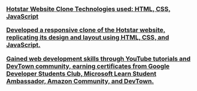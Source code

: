 <!--
<h2 align="center">
  Welcome to MD ISHAM GIT!
  <img src="https://media.giphy.com/media/hvRJCLFzcasrR4ia7z/giphy.gif" width="28">
</h2>
-->

<!--
<p align="center">
  <a href="https://github.com/Isham-git"><img src="https://readme-typing-svg.herokuapp.com/?lines=Self%20Taught%20Programmer;Front%20End%20Developer;1.5%2B%20years%20of%20coding%20experience;Always%20learning%20new%20things&center=true&width=380&height=45"></a>
</p>

 -->

<a href="https://komarev.com/ghpvc/?username=alsiam">
  <h3>
  Hotstar Website Clone
Technologies used: HTML, CSS, JavaScript

Developed a responsive clone of the Hotstar website, replicating its design and layout using HTML, CSS, and JavaScript.

Gained web development skills through YouTube tutorials and DevTown community, earning certificates from Google Developer Students Club, Microsoft Learn Student Ambassador, Amazon Community, and DevTown.
</h3>
